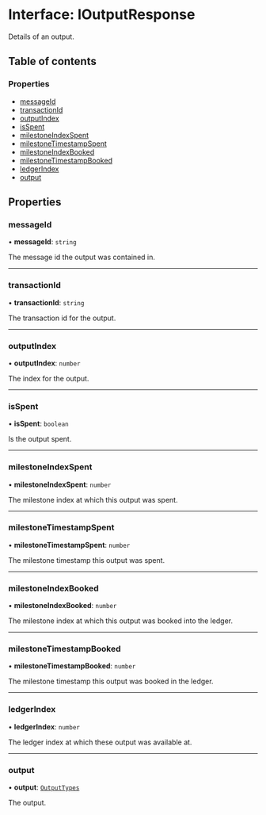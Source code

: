 # Interface: IOutputResponse

Details of an output.

## Table of contents

### Properties

- [messageId](IOutputResponse.md#messageid)
- [transactionId](IOutputResponse.md#transactionid)
- [outputIndex](IOutputResponse.md#outputindex)
- [isSpent](IOutputResponse.md#isspent)
- [milestoneIndexSpent](IOutputResponse.md#milestoneindexspent)
- [milestoneTimestampSpent](IOutputResponse.md#milestonetimestampspent)
- [milestoneIndexBooked](IOutputResponse.md#milestoneindexbooked)
- [milestoneTimestampBooked](IOutputResponse.md#milestonetimestampbooked)
- [ledgerIndex](IOutputResponse.md#ledgerindex)
- [output](IOutputResponse.md#output)

## Properties

### messageId

• **messageId**: `string`

The message id the output was contained in.

___

### transactionId

• **transactionId**: `string`

The transaction id for the output.

___

### outputIndex

• **outputIndex**: `number`

The index for the output.

___

### isSpent

• **isSpent**: `boolean`

Is the output spent.

___

### milestoneIndexSpent

• **milestoneIndexSpent**: `number`

The milestone index at which this output was spent.

___

### milestoneTimestampSpent

• **milestoneTimestampSpent**: `number`

The milestone timestamp this output was spent.

___

### milestoneIndexBooked

• **milestoneIndexBooked**: `number`

The milestone index at which this output was booked into the ledger.

___

### milestoneTimestampBooked

• **milestoneTimestampBooked**: `number`

The milestone timestamp this output was booked in the ledger.

___

### ledgerIndex

• **ledgerIndex**: `number`

The ledger index at which these output was available at.

___

### output

• **output**: [`OutputTypes`](../api.md#outputtypes)

The output.
